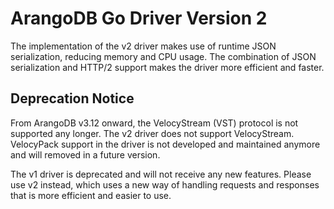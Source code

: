 # ArangoDB Go Driver Version 2

The implementation of the v2 driver makes use of runtime JSON serialization,
reducing memory and CPU usage. The combination of JSON serialization and HTTP/2
support makes the driver more efficient and faster.

## Deprecation Notice

From ArangoDB v3.12 onward, the VelocyStream (VST) protocol is not supported
any longer. The v2 driver does not support VelocyStream. VelocyPack support in
the driver is not developed and maintained anymore and will removed in a
future version.

The v1 driver is deprecated and will not receive any new features.
Please use v2 instead, which uses a new way of handling requests and responses
that is more efficient and easier to use.
